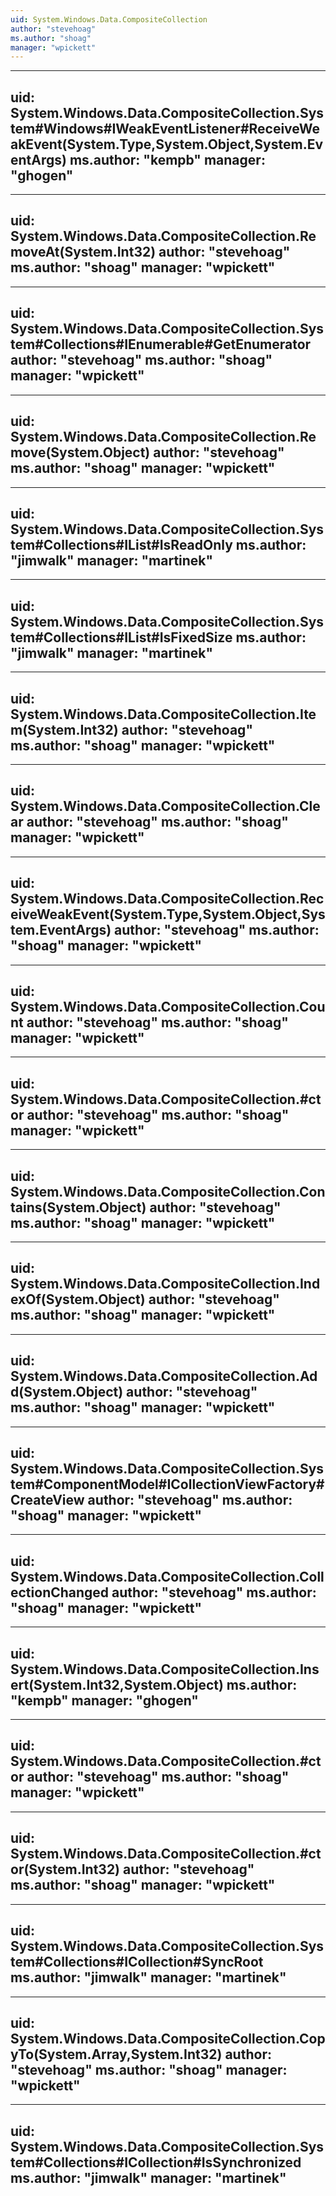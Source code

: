 ```yaml
---
uid: System.Windows.Data.CompositeCollection
author: "stevehoag"
ms.author: "shoag"
manager: "wpickett"
---
```


---
uid: System.Windows.Data.CompositeCollection.System#Windows#IWeakEventListener#ReceiveWeakEvent(System.Type,System.Object,System.EventArgs)
ms.author: "kempb"
manager: "ghogen"
---

---
uid: System.Windows.Data.CompositeCollection.RemoveAt(System.Int32)
author: "stevehoag"
ms.author: "shoag"
manager: "wpickett"
---

---
uid: System.Windows.Data.CompositeCollection.System#Collections#IEnumerable#GetEnumerator
author: "stevehoag"
ms.author: "shoag"
manager: "wpickett"
---

---
uid: System.Windows.Data.CompositeCollection.Remove(System.Object)
author: "stevehoag"
ms.author: "shoag"
manager: "wpickett"
---

---
uid: System.Windows.Data.CompositeCollection.System#Collections#IList#IsReadOnly
ms.author: "jimwalk"
manager: "martinek"
---

---
uid: System.Windows.Data.CompositeCollection.System#Collections#IList#IsFixedSize
ms.author: "jimwalk"
manager: "martinek"
---

---
uid: System.Windows.Data.CompositeCollection.Item(System.Int32)
author: "stevehoag"
ms.author: "shoag"
manager: "wpickett"
---

---
uid: System.Windows.Data.CompositeCollection.Clear
author: "stevehoag"
ms.author: "shoag"
manager: "wpickett"
---

---
uid: System.Windows.Data.CompositeCollection.ReceiveWeakEvent(System.Type,System.Object,System.EventArgs)
author: "stevehoag"
ms.author: "shoag"
manager: "wpickett"
---

---
uid: System.Windows.Data.CompositeCollection.Count
author: "stevehoag"
ms.author: "shoag"
manager: "wpickett"
---

---
uid: System.Windows.Data.CompositeCollection.#ctor
author: "stevehoag"
ms.author: "shoag"
manager: "wpickett"
---

---
uid: System.Windows.Data.CompositeCollection.Contains(System.Object)
author: "stevehoag"
ms.author: "shoag"
manager: "wpickett"
---

---
uid: System.Windows.Data.CompositeCollection.IndexOf(System.Object)
author: "stevehoag"
ms.author: "shoag"
manager: "wpickett"
---

---
uid: System.Windows.Data.CompositeCollection.Add(System.Object)
author: "stevehoag"
ms.author: "shoag"
manager: "wpickett"
---

---
uid: System.Windows.Data.CompositeCollection.System#ComponentModel#ICollectionViewFactory#CreateView
author: "stevehoag"
ms.author: "shoag"
manager: "wpickett"
---

---
uid: System.Windows.Data.CompositeCollection.CollectionChanged
author: "stevehoag"
ms.author: "shoag"
manager: "wpickett"
---

---
uid: System.Windows.Data.CompositeCollection.Insert(System.Int32,System.Object)
ms.author: "kempb"
manager: "ghogen"
---

---
uid: System.Windows.Data.CompositeCollection.#ctor
author: "stevehoag"
ms.author: "shoag"
manager: "wpickett"
---

---
uid: System.Windows.Data.CompositeCollection.#ctor(System.Int32)
author: "stevehoag"
ms.author: "shoag"
manager: "wpickett"
---

---
uid: System.Windows.Data.CompositeCollection.System#Collections#ICollection#SyncRoot
ms.author: "jimwalk"
manager: "martinek"
---

---
uid: System.Windows.Data.CompositeCollection.CopyTo(System.Array,System.Int32)
author: "stevehoag"
ms.author: "shoag"
manager: "wpickett"
---

---
uid: System.Windows.Data.CompositeCollection.System#Collections#ICollection#IsSynchronized
ms.author: "jimwalk"
manager: "martinek"
---
